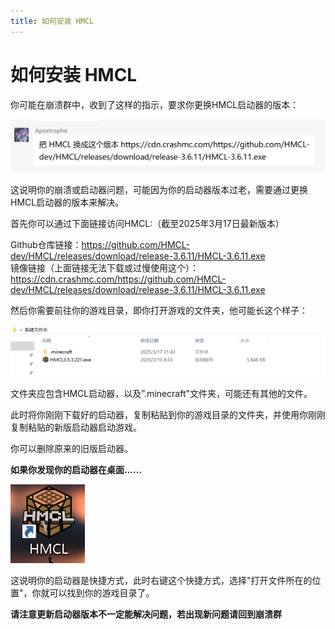 ```yaml
---
title: 如何安装 HMCL
---
```


# 如何安装 HMCL

你可能在崩溃群中，收到了这样的指示，要求你更换HMCL启动器的版本：

![示例](hmcl/1.png)

这说明你的崩溃或启动器问题，可能因为你的启动器版本过老，需要通过更换HMCL启动器的版本来解决。

首先你可以通过下面链接访问HMCL:（截至2025年3月17日最新版本）

Github仓库链接：https://github.com/HMCL-dev/HMCL/releases/download/release-3.6.11/HMCL-3.6.11.exe<br>
镜像链接（上面链接无法下载或过慢使用这个）：https://cdn.crashmc.com/https://github.com/HMCL-dev/HMCL/releases/download/release-3.6.11/HMCL-3.6.11.exe

然后你需要前往你的游戏目录，即你打开游戏的文件夹，他可能长这个样子：

![示例](hmcl/2.png)

文件夹应包含HMCL启动器，以及”.minecraft"文件夹，可能还有其他的文件。

此时将你刚刚下载好的启动器，复制粘贴到你的游戏目录的文件夹，并使用你刚刚复制粘贴的新版启动器启动游戏。

你可以删除原来的旧版启动器。

**如果你发现你的启动器在桌面......**

![示例](hmcl/3.png)

这说明你的启动器是快捷方式，此时右键这个快捷方式，选择"打开文件所在的位置"，你就可以找到你的游戏目录了。

**请注意更新启动器版本不一定能解决问题，若出现新问题请回到崩溃群**

 

